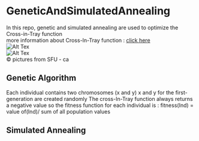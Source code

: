 # GeneticAndSimulatedAnnealing
In this repo, genetic and simulated annealing are used to optimize the Cross-in-Tray function <br>
more information about Cross-In-Tray function : [click here](https://www.sfu.ca/~ssurjano/crossit.html)<br>
![Alt Tex](https://www.sfu.ca/~ssurjano/crossit.png) <br>
![Alt Tex](https://www.sfu.ca/~ssurjano/crossit2.png)<br>
© pictures from SFU - ca
## Genetic Algorithm
Each individual contains two chromosomes (x and y)
x and y for the first-generation are created randomly
The cross-In-Tray function always returns a negative value so the fitness function for each individual is :
fitness(Ind) = value of(Ind)/ sum of all population values
## Simulated Annealing

